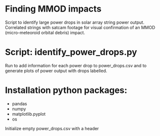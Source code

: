 # Finding MMOD impacts
Script to identify large power drops in solar array string power output. Correlated strings with satcam footage for visual confirmation of an MMOD (micro-meteoroid orbital debris) impact.

# Script: identify_power_drops.py
Run to add information for each power drop to power_drops.csv and to generate plots of power output with drops labelled.

# Installation python packages:
- pandas
- numpy
- matplotlib.pyplot
- os

Initialize empty power_drops.csv with a header
